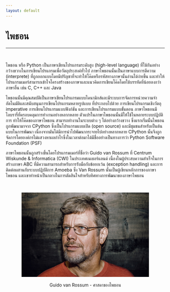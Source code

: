 ```yaml
---
layout: default
---
```


# ไพธอน

---

<br>

ไพธอน หรือ Python เป็นภาษาเขียนโปรแกรมระดับสูง (high-level language) ที่ใช้กันอย่างกว้างขวางในการเขียนโปรแกรมเพื่อวัตถุประสงค์ทั่วไป ภาษาไพธอนนั้นเป็นภาษาแบบการตีความ (interprete) ที่ถูกออกแบบโดยมีปรัญชาที่จะทำให้โค๊ดหรือรหัสทางภาษานั้นอ่านได้ง่ายขึ้น และทำให้โปรแกรมเมอร์สามารถเข้าใจโครงสร้างของภาษาและแนวคิดการเขียนโค๊ดโดยใช้บรรทัดที่น้อยลงกว่าภาษาอื่น เช่น C, C++ และ Java 

ไพธอนนั้นมีคุณสมบัติเป็นภาษาเขียนโปรแกรมแบบไดนามิกส์และมีระบบการจัดการหน่วยความจำอัตโนมัติและสนับสนุนการเขียนโปรแกรมหลายรูปแบบ ที่ประกอบไปด้วย การเขียนโปรแกรมเชิงวัตถุ imperative การเขียนโปรแกรมแบบฟังก์ชัน และการเขียนโปรแกรมแบบขั้นตอน ภาษาไพธอนมีไลบรารี่ที่ครอบคลุมการทำงานอย่างหลากหลาย ตัวแปรในภาษาไพธอนนั้นมีให้ใช้ในหลายระบบปฏิบัติการ ทำให้โค๊ดของภาษาไพธอน สามารถทำงานในระบบต่าง ๆ ได้อย่างกว้างขวาง ซึ่งแรกเริ่มนั้นไพธอนถูกพัฒนามาจาก CPython ซึ่งเป็นโปรแกรมแบบเปิด (open source) และมีชุมชนสำหรับเป็นต้นแบบในการพัฒนา เนื่องจากมันได้มีการนำไปพัฒนากระจายไปอย่างหลากหลาย CPython นั้นจึงถูกจัดการโดยองค์กรไม่แสวงหาผลกำไรซึ่งในเวลาต่อมาได้มีชื่ออย่างเป็นทางการว่า Python Software Foundation (PSF)

ภาษาไพธอนนั้นถูกสร้างขึ้นโดยโปรแกรมเมอร์ที่ชื่อว่า Guido van Rossum ที่ Centrum Wiskunde & Informatica (CWI) ในประเทศเนเธอร์แลนด์ เนื่องในผู้ประสบความสำเร็จในการสร้างภาษา ABC ที่มีความสามารถสำหรับการรับมือกับข้อยกเว้น (exception handling) และการติดต่อผสานกับระบบปฏิบัติการ Amoeba ซึ่ง Van Rossum นั้นเป็นผู้เขียนหลักการของภาษาไพธอน และเขาทำหน้าเป็นกลางในการตัดสินใจสำหรับทิศทางการพัฒนาของภาษาไพธอน

<br>

<p align="center">
    <img 
    src="/assets/img/guido.png" 
    alt="guido" 
    width="80%" 
    height="auto"/>
</p>

<p align="center">Guido van Rossum - ศาสดาของไพธอน</p>
